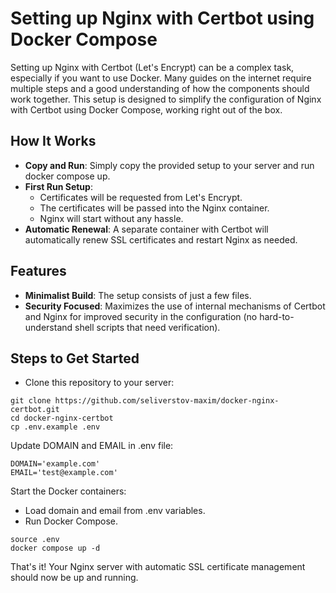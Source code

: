 # Setting up Nginx with Certbot using Docker Compose

Setting up Nginx with Certbot (Let's Encrypt) can be a complex task, especially if you want to use Docker. Many guides on the internet require multiple steps and a good understanding of how the components should work together. This setup is designed to simplify the configuration of Nginx with Certbot using Docker Compose, working right out of the box.

## How It Works

- **Copy and Run**: Simply copy the provided setup to your server and run docker compose up.
- **First Run Setup**:
  - Certificates will be requested from Let's Encrypt.
  - The certificates will be passed into the Nginx container.
  - Nginx will start without any hassle.
- **Automatic Renewal**: A separate container with Certbot will automatically renew SSL certificates and restart Nginx as needed.

## Features

- **Minimalist Build**: The setup consists of just a few files.
- **Security Focused**: Maximizes the use of internal mechanisms of Certbot and Nginx for improved security in the configuration (no hard-to-understand shell scripts that need verification).

## Steps to Get Started

- Clone this repository to your server:
```
git clone https://github.com/seliverstov-maxim/docker-nginx-certbot.git
cd docker-nginx-certbot
cp .env.example .env
```

Update DOMAIN and EMAIL in .env file:

```
DOMAIN='example.com'
EMAIL='test@example.com'
```

Start the Docker containers:
- Load domain and email from .env variables.
- Run Docker Compose.

```
source .env
docker compose up -d
```

That's it! Your Nginx server with automatic SSL certificate management should now be up and running.
